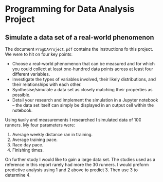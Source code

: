 # Programming for Data Analysis Project
## Simulate a data set of a real-world phenomenon

The document `ProgDAProject.pdf` contains the instructions fo this project. We were to hit on four key points:

- Choose a real-world phenomenon that can be measured and for which you could collect at least one-hundred data points across at least four different variables.
- Investigate the types of variables involved, their likely distributions, and their relationships with each other.
- Synthesise/simulate a data set as closely matching their properties as possible.
- Detail your research and implement the simulation in a Jupyter notebook – the data set itself can simply be displayed in an output cell within the notebook.

Using `NumPy` and measurements I researched I simulated data of 100 runners. My four parameters were:

1. Average weekly distance ran in training.
2. Average training pace.
3. Race day pace.
4. Finishing times.

On further study I would like to gain a large data set. The studies used as a reference in this report rarely had more the 30 runners. I would preform predictive analysis using 1 and 2 above to predict 3. Then use 3 to determine 4.